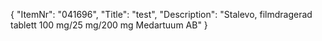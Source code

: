 {
  "ItemNr": "041696",
  "Title": "test",
  "Description": "Stalevo, filmdragerad tablett 100 mg/25 mg/200 mg Medartuum AB"
}